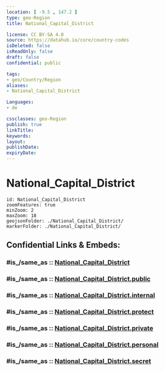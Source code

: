 ```yaml
---
location: [ -9.5 , 147.2 ] 
type: geo-Region
title: National_Capital_District

license: CC BY-SA 4.0
source: https://datahub.io/core/country-codes
isDeleted: false
isReadOnly: false
draft: false
confidential: public

tags:
- geo/Country/Region
aliases:
- National_Capital_District

Languages:
- de

cssclasses: geo-Region
publish: true
linkTitle: 
keywords: 
layout: 
publishDate: 
expiryDate: 
---
```


# National_Capital_District

```leaflet
id: National_Capital_District
zoomFeatures: true 
minZoom: 2 
maxZoom: 18
geojsonFolder: ./National_Capital_District/
markerFolder: ./National_Capital_District/
```


## Confidential Links & Embeds: 

### #is_/same_as :: [National_Capital_District](/_Standards/Earth/Continent/Asia/Asia~South~East/Malay_Archipelago/Papua-New_Guinea/Provinces~Papua/National_Capital_District.md) 

### #is_/same_as :: [National_Capital_District.public](/_public/Earth/Continent/Asia/Asia~South~East/Malay_Archipelago/Papua-New_Guinea/Provinces~Papua/National_Capital_District.public.md) 

### #is_/same_as :: [National_Capital_District.internal](/_internal/Earth/Continent/Asia/Asia~South~East/Malay_Archipelago/Papua-New_Guinea/Provinces~Papua/National_Capital_District.internal.md) 

### #is_/same_as :: [National_Capital_District.protect](/_protect/Earth/Continent/Asia/Asia~South~East/Malay_Archipelago/Papua-New_Guinea/Provinces~Papua/National_Capital_District.protect.md) 

### #is_/same_as :: [National_Capital_District.private](/_private/Earth/Continent/Asia/Asia~South~East/Malay_Archipelago/Papua-New_Guinea/Provinces~Papua/National_Capital_District.private.md) 

### #is_/same_as :: [National_Capital_District.personal](/_personal/Earth/Continent/Asia/Asia~South~East/Malay_Archipelago/Papua-New_Guinea/Provinces~Papua/National_Capital_District.personal.md) 

### #is_/same_as :: [National_Capital_District.secret](/_secret/Earth/Continent/Asia/Asia~South~East/Malay_Archipelago/Papua-New_Guinea/Provinces~Papua/National_Capital_District.secret.md)

